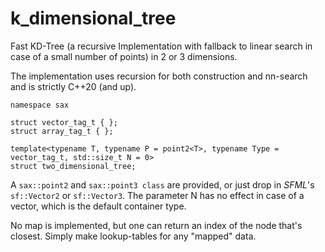 # k_dimensional_tree

Fast KD-Tree (a recursive Implementation with fallback to linear search in case of a small number of points) in 2 or 3 dimensions.

The implementation uses recursion for both construction and nn-search and is strictly C++20 (and up).

    namespace sax

    struct vector_tag_t { };
    struct array_tag_t { };

    template<typename T, typename P = point2<T>, typename Type = vector_tag_t, std::size_t N = 0>
    struct two_dimensional_tree;

A `sax::point2` and `sax::point3 class` are provided, or just drop in *SFML*'s `sf::Vector2` or `sf::Vector3`. The parameter N has no effect in case of a vector, which is the default container type.

No map is implemented, but one can return an index of the node that's closest. Simply make lookup-tables for any "mapped" data.
